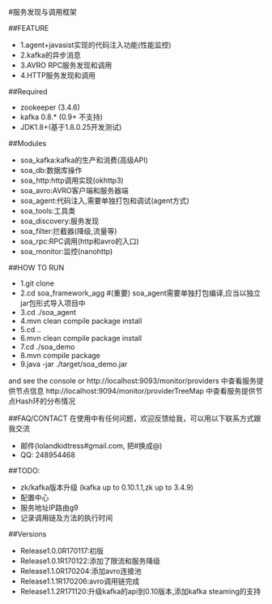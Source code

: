 #服务发现与调用框架

##FEATURE

* 1.agent+javasist实现的代码注入功能(性能监控)
* 2.kafka的异步消息  
* 3.AVRO RPC服务发现和调用
* 4.HTTP服务发现和调用


##Required
* zookeeper (3.4.6)
* kafka 0.8.* (0.9+ 不支持)
* JDK1.8+(基于1.8.0.25开发测试)


##Modules
* soa_kafka:kafka的生产和消费(高级API)
* soa_db:数据库操作
* soa_http:http调用实现(okhttp3)
* soa_avro:AVRO客户端和服务器端
* soa_agent:代码注入,需要单独打包和调试(agent方式)
* soa_tools:工具类
* soa_discovery:服务发现
* soa_filter:拦截器(降级,流量等)
* soa_rpc:RPC调用(http和avro的入口)
* soa_monitor:监控(nanohttp)
		

##HOW TO RUN

* 1.git clone
* 2.cd soa_framework_agg
#(重要) soa_agent需要单独打包编译,应当以独立jar包形式导入项目中
* 3.cd ./soa_agent
* 4.mvn clean compile package install
* 5.cd ..
* 6.mvn clean compile package install
* 7.cd ./soa_demo 
* 8.mvn compile package
* 9.java -jar ./target/soa_demo.jar

and see the console
or 
http://localhost:9093/monitor/providers 中查看服务提供节点信息
http://localhost:9094/monitor/providerTreeMap 中查看服务提供节点Hash环的分布情况

##FAQ/CONTACT
在使用中有任何问题，欢迎反馈给我，可以用以下联系方式跟我交流

* 邮件(lolandkidtress#gmail.com, 把#换成@)
* QQ: 248954468


##TODO:

* zk/kafka版本升级  (kafka up to 0.10.1.1,zk up to 3.4.9)
* 配置中心
* 服务地址IP路由g9 
* 记录调用链及方法的执行时间

##Versions
* Release1.0.0R170117:初版
* Release1.0.1R170122:添加了限流和服务降级
* Release1.1.0R170204:添加avro连接池
* Release1.1.1R170206:avro调用链完成
* Release1.1.2R171120:升级kafka的api到0.10版本,添加kafka steaming的支持
